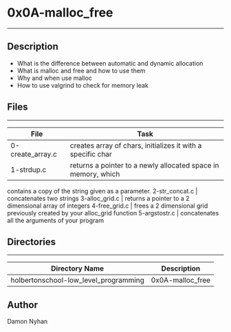 # 0x0A-malloc_free
---
## Description
* What is the difference between automatic and dynamic allocation
* What is malloc and free and how to use them
* Why and when use malloc
* How to use valgrind to check for memory leak
## Files
---
File|Task
---|---
0-create_array.c | creates array of chars, initializes it with a specific char
1-strdup.c | returns a pointer to a newly allocated space in memory, which
contains a copy of the string given as a parameter.
2-str_concat.c | concatenates two strings
3-alloc_grid.c | returns a pointer to a 2 dimensional array of integers
4-free_grid.c | frees a 2 dimensional grid previously created by your alloc_grid
function
5-argstostr.c | concatenates all the arguments of your program
## Directories
---
Directory Name | Description
---|---
holbertonschool-low_level_programming | 0x0A-malloc_free


## Author
Damon Nyhan
